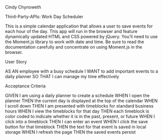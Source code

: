 Cindy Chynoweth

Third-Party-APIs: Work Day Scheduler

This is a simple calendar application that allows a user to save events for each hour of the day.  This app will run in the browser and feature dynamically updated HTML and CSS powered by jQuery.
You'll need to use the Moment.js library to work with date and time. Be sure to read the documentation carefully and concentrate on using Moment.js in the browser.

User Story

AS AN employee with a busy schedule
I WANT to add important events to a daily planner
SO THAT I can manage my time effectively



Acceptance Criteria

GIVEN I am using a daily planner to create a schedule
WHEN I open the planner
THEN the current day is displayed at the top of the calendar
WHEN I scroll down
THEN I am presented with timeblocks for standard business hours
WHEN I view the timeblocks for that day
THEN each timeblock is color coded to indicate whether it is in the past, present, or future
WHEN I click into a timeblock
THEN I can enter an event
WHEN I click the save button for that timeblock
THEN the text for that event is saved in local storage
WHEN I refresh the page
THEN the saved events persist
